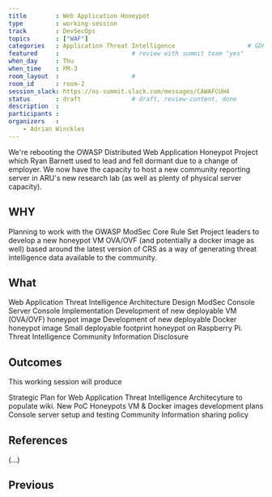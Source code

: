 ```yaml
---
title        : Web Application Honeypot
type         : working-session
track        : DevSecOps
topics       : ["WAF"]
categories   : Application Threat Intelligence                    # GDPR, Juice Shop, etc.
featured     :                    # review with summit team "yes"
when_day     : Thu
when_time    : PM-3
room_layout  :                    #
room_id      : room-2
session_slack: https://os-summit.slack.com/messages/CAWAFCUH4
status       : draft              # draft, review-content, done
description  :
participants :
organizers   :
    - Adrian Winckles
---
```


We're rebooting the OWASP Distributed Web Application Honeypot Project which Ryan Barnett used to lead and fell dormant due to a change of employer.  We now have the capacity to host a new community reporting server in ARU's new research lab (as well as plenty of physical server capacity).

## WHY

Planning to work with the OWASP ModSec Core Rule Set Project leaders to develop a new honeypot VM OVA/OVF (and potentially a docker image as well) based around the latest version of CRS as a way of generating threat intelligence data available to the community.

## What

   Web Application Threat Intelligence Architecture Design
   ModSec Console Server Console Implementation
   Development of new deployable VM (OVA/OVF) honeypot image
   Development of new deployable Docker honeypot image
   Small deployable footprint honeypot on Raspberry Pi.
   Threat Intelligence Community Information Disclosure

## Outcomes

This working session will produce

   Strategic Plan for Web Application Threat Intelligence Architecyture to populate wiki.
   New PoC Honeypots VM & Docker images development plans
   Console server setup and testing
   Community Information sharing policy

## References

(...)


## Previous
